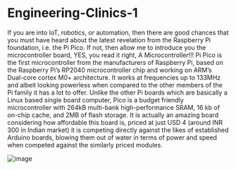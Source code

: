 # Engineering-Clinics-1

If you are into IoT, robotics, or automation, then there are good chances that you must have heard about the latest revelation from the Raspberry Pi foundation, i.e. the Pi Pico. If not, then allow me to introduce you the microcontroller board, YES, you read it right, A Microcontroller!!! Pi Pico is the first microcontroller from the manufacturers of Raspberry Pi, based on the Raspberry Pi’s RP2040 microcontroller chip and working on ARM’s Dual-core cortex M0+ architecture. It works at frequencies up to 133MHz and albeit looking powerless when compared to the other members of the Pi family it has a lot to offer. Unlike the other Pi boards which are basically a Linux based single board computer, Pico is a budget friendly microcontroller with 264kB multi-bank high-performance SRAM, 16 kb of on-chip cache, and 2MB of flash storage. It is actually an amazing board considering how affordable this board is, priced at just USD 4 (around INR 300 in Indian market) it is competing directly against the likes of established Arduino boards, blowing them out of water in terms of power and speed when competed against the similarly priced modules.

![image](https://github.com/shashanksola/Engineering-Clinics-1/assets/91751879/fdc270a5-0ea5-43b6-a0de-3fdd4fbc24ea)
